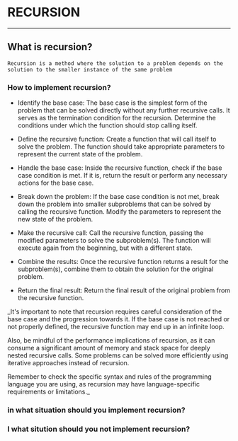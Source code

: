 # RECURSION
---
## What is recursion?
	Recursion is a method where the solution to a problem depends on the solution to the smaller instance of the same problem

### How to implement recursion?

- Identify the base case: The base case is the simplest form of the problem that can be solved directly without any further recursive calls. It serves as the termination condition for the recursion. Determine the conditions under which the function should stop calling itself.

-  Define the recursive function: Create a function that will call itself to solve the problem. The function should take appropriate parameters to represent the current state of the problem.

-  Handle the base case: Inside the recursive function, check if the base case condition is met. If it is, return the result or perform any necessary actions for the base case.

- Break down the problem: If the base case condition is not met, break down the problem into smaller subproblems that can be solved by calling the recursive function. Modify the parameters to represent the new state of the problem.

- Make the recursive call: Call the recursive function, passing the modified parameters to solve the subproblem(s). The function will execute again from the beginning, but with a different state.

- Combine the results: Once the recursive function returns a result for the subproblem(s), combine them to obtain the solution for the original problem.

- Return the final result: Return the final result of the original problem from the recursive function.

_It's important to note that recursion requires careful consideration of the base case and the progression towards it. If the base case is not reached or not properly defined, the recursive function may end up in an infinite loop.

Also, be mindful of the performance implications of recursion, as it can consume a significant amount of memory and stack space for deeply nested recursive calls. Some problems can be solved more efficiently using iterative approaches instead of recursion.

Remember to check the specific syntax and rules of the programming language you are using, as recursion may have language-specific requirements or limitations._
### in what situation should you implement recursion?
### I what sitution should you not implement recursion?

